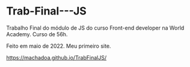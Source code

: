 # Trab-Final---JS
 
Trabalho Final do módulo de JS do curso Front-end developer na World Academy. Curso de 56h.

Feito em maio de 2022. Meu primeiro site.

https://machadoa.github.io/TrabFinalJS/

